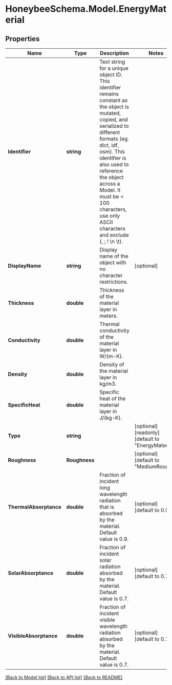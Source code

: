 
# HoneybeeSchema.Model.EnergyMaterial

## Properties

Name | Type | Description | Notes
------------ | ------------- | ------------- | -------------
**Identifier** | **string** | Text string for a unique object ID. This identifier remains constant as the object is mutated, copied, and serialized to different formats (eg. dict, idf, osm). This identifier is also used to reference the object across a Model. It must be &lt; 100 characters, use only ASCII characters and exclude (, ; ! \\n \\t). | 
**DisplayName** | **string** | Display name of the object with no character restrictions. | [optional] 
**Thickness** | **double** | Thickness of the material layer in meters. | 
**Conductivity** | **double** | Thermal conductivity of the material layer in W/(m-K). | 
**Density** | **double** | Density of the material layer in kg/m3. | 
**SpecificHeat** | **double** | Specific heat of the material layer in J/(kg-K). | 
**Type** | **string** |  | [optional] [readonly] [default to "EnergyMaterial"]
**Roughness** | **Roughness** |  | [optional] [default to "MediumRough"]
**ThermalAbsorptance** | **double** | Fraction of incident long wavelength radiation that is absorbed by the material. Default value is 0.9. | [optional] [default to 0.9D]
**SolarAbsorptance** | **double** | Fraction of incident solar radiation absorbed by the material. Default value is 0.7. | [optional] [default to 0.7D]
**VisibleAbsorptance** | **double** | Fraction of incident visible wavelength radiation absorbed by the material. Default value is 0.7. | [optional] [default to 0.7D]

[[Back to Model list]](../README.md#documentation-for-models)
[[Back to API list]](../README.md#documentation-for-api-endpoints)
[[Back to README]](../README.md)

